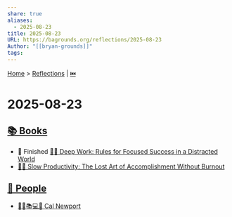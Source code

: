 ```yaml
---
share: true
aliases:
  - 2025-08-23
title: 2025-08-23
URL: https://bagrounds.org/reflections/2025-08-23
Author: "[[bryan-grounds]]"
tags:
---
```

[Home](../index.md) > [Reflections](./index.md) | [⏮️](./2025-08-22.md)  
# 2025-08-23  
## [📚 Books](../books/index.md)  
- 🏁 Finished [🤿💼 Deep Work: Rules for Focused Success in a Distracted World](../books/deep-work.md)  
- [🐌🎯 Slow Productivity: The Lost Art of Accomplishment Without Burnout](../books/slow-productivity-the-lost-art-of-accomplishment-without-burnout.md)  
  
## [👥 People](../people/index.md)  
- [👨‍🏫📚💻🤔 Cal Newport](../people/cal-newport.md)